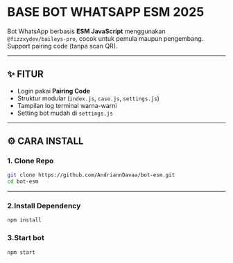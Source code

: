 # BASE BOT WHATSAPP ESM 2025

Bot WhatsApp berbasis **ESM JavaScript** menggunakan `@fizzxydev/baileys-pro`, cocok untuk pemula maupun pengembang. Support pairing code (tanpa scan QR).

---

## ✨ FITUR

- Login pakai **Pairing Code**
- Struktur modular (`index.js`, `case.js`, `settings.js`)
- Tampilan log terminal warna-warni
- Setting bot mudah di `settings.js`

---

## ⚙️ CARA INSTALL

### 1. Clone Repo

```bash
git clone https://github.com/AndriannDavaa/bot-esm.git
cd bot-esm
```
---
### 2.Install Dependency
```bash
npm install
```
### 3.Start bot
```bash
npm start
```
